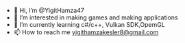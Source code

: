 - 👋 Hi, I’m @YigitHamza47
- 👀 I’m interested in making games and making applications
- 🌱 I’m currently learning c#/c++, Vulkan SDK,OpemGL
- 📫 How to reach me yigithamzakesler8@gmail.com
